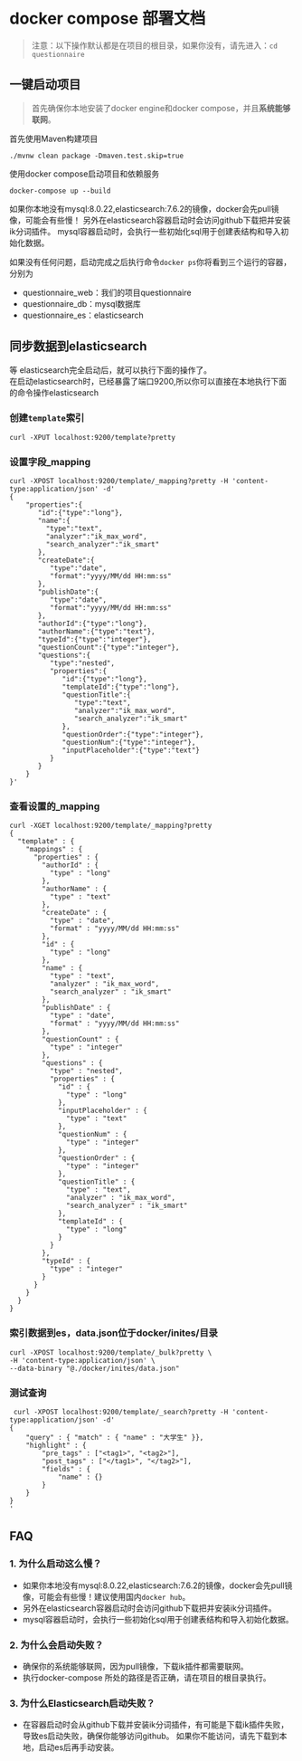 # docker compose 部署文档
> 注意：以下操作默认都是在项目的根目录，如果你没有，请先进入：`cd questionnaire` 

## 一键启动项目
> 首先确保你本地安装了docker engine和docker compose，并且**系统能够联网**。

首先使用Maven构建项目
```shell
./mvnw clean package -Dmaven.test.skip=true
```

使用docker compose启动项目和依赖服务
```shell
docker-compose up --build
```

如果你本地没有mysql:8.0.22,elasticsearch:7.6.2的镜像，docker会先pull镜像，可能会有些慢！
另外在elasticsearch容器启动时会访问github下载把并安装ik分词插件。
mysql容器启动时，会执行一些初始化sql用于创建表结构和导入初始化数据。<br>

如果没有任何问题，启动完成之后执行命令`docker ps`你将看到三个运行的容器，分别为
- questionnaire_web：我们的项目questionnaire
- questionnaire_db：mysql数据库
- questionnaire_es：elasticsearch



## 同步数据到elasticsearch
等 elasticsearch完全启动后，就可以执行下面的操作了。<br>
在启动elasticsearch时，已经暴露了端口9200,所以你可以直接在本地执行下面的命令操作elasticsearch
### 创建`template`索引
```shell
curl -XPUT localhost:9200/template?pretty
```

### 设置字段_mapping
```shell
curl -XPOST localhost:9200/template/_mapping?pretty -H 'content-type:application/json' -d'
{
    "properties":{
       "id":{"type":"long"},
       "name":{
         "type":"text",
         "analyzer":"ik_max_word",
         "search_analyzer":"ik_smart"
       },
       "createDate":{
          "type":"date",
          "format":"yyyy/MM/dd HH:mm:ss"
       },
       "publishDate":{
          "type":"date",
          "format":"yyyy/MM/dd HH:mm:ss"
       },
       "authorId":{"type":"long"},
       "authorName":{"type":"text"},
       "typeId":{"type":"integer"},
       "questionCount":{"type":"integer"},
       "questions":{
          "type":"nested",
          "properties":{
             "id":{"type":"long"},
             "templateId":{"type":"long"},
             "questionTitle":{
                "type":"text",
                "analyzer":"ik_max_word",
                "search_analyzer":"ik_smart"
             },
             "questionOrder":{"type":"integer"},
             "questionNum":{"type":"integer"},
             "inputPlaceholder":{"type":"text"}
          }
       }
    }
}'
```

### 查看设置的_mapping
```shell
curl -XGET localhost:9200/template/_mapping?pretty
{
  "template" : {
    "mappings" : {
      "properties" : {
        "authorId" : {
          "type" : "long"
        },
        "authorName" : {
          "type" : "text"
        },
        "createDate" : {
          "type" : "date",
          "format" : "yyyy/MM/dd HH:mm:ss"
        },
        "id" : {
          "type" : "long"
        },
        "name" : {
          "type" : "text",
          "analyzer" : "ik_max_word",
          "search_analyzer" : "ik_smart"
        },
        "publishDate" : {
          "type" : "date",
          "format" : "yyyy/MM/dd HH:mm:ss"
        },
        "questionCount" : {
          "type" : "integer"
        },
        "questions" : {
          "type" : "nested",
          "properties" : {
            "id" : {
              "type" : "long"
            },
            "inputPlaceholder" : {
              "type" : "text"
            },
            "questionNum" : {
              "type" : "integer"
            },
            "questionOrder" : {
              "type" : "integer"
            },
            "questionTitle" : {
              "type" : "text",
              "analyzer" : "ik_max_word",
              "search_analyzer" : "ik_smart"
            },
            "templateId" : {
              "type" : "long"
            }
          }
        },
        "typeId" : {
          "type" : "integer"
        }
      }
    }
  }
}
```

### 索引数据到es，data.json位于docker/inites/目录
```shell
curl -XPOST localhost:9200/template/_bulk?pretty \
-H 'content-type:application/json' \ 
--data-binary "@./docker/inites/data.json"
```

### 测试查询
```shell
 curl -XPOST localhost:9200/template/_search?pretty -H 'content-type:application/json' -d'
{
    "query" : { "match" : { "name" : "大学生" }},
    "highlight" : {
        "pre_tags" : ["<tag1>", "<tag2>"],
        "post_tags" : ["</tag1>", "</tag2>"],
        "fields" : {
            "name" : {}
        }
    }
}
'
```

## FAQ
### 1. 为什么启动这么慢？<br>
 - 如果你本地没有mysql:8.0.22,elasticsearch:7.6.2的镜像，docker会先pull镜像，可能会有些慢！建议使用国内`docker hub`。
 - 另外在elasticsearch容器启动时会访问github下载把并安装ik分词插件。
 - mysql容器启动时，会执行一些初始化sql用于创建表结构和导入初始化数据。
    
### 2. 为什么会启动失败？<br>
 - 确保你的系统能够联网，因为pull镜像，下载ik插件都需要联网。
 - 执行docker-compose 所处的路径是否正确，请在项目的根目录执行。
     
### 3. 为什么Elasticsearch启动失败？
 - 在容器启动时会从github下载并安装ik分词插件，有可能是下载ik插件失败，导致es启动失败，确保你能够访问github。
   如果你不能访问，请先下载到本地，启动es后再手动安装。